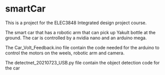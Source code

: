 # smartCar
This is a project for the ELEC3848 Integrated design project course.

The smart car that has a robotic arm that can pick up Yakult bottle at the ground. The car is controlled by a nvidia nano and an arduino mega.

The Car_Volt_Feedback.ino file contain the code needed for the arduino to control the motors on the weels, robotic arm and camera.

The detectnet_20210723_USB.py file contain the object detection code for the car
